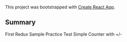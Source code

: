 This project was bootstrapped with [Create React App](https://github.com/facebookincubator/create-react-app).


## Summary
First Redux Sample Practice Test
Simple Counter with +/-
